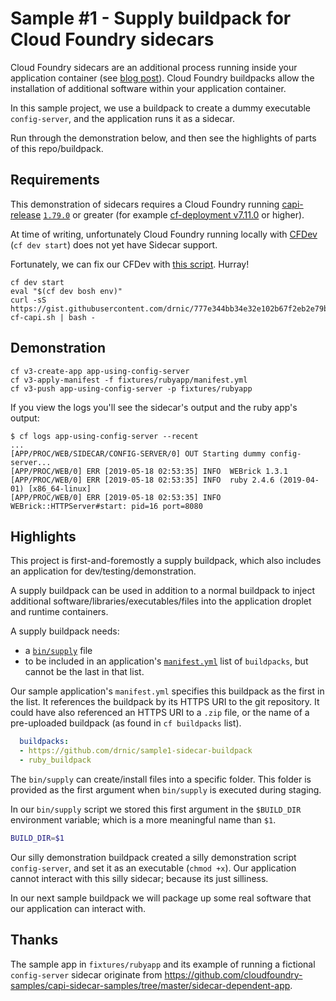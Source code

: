 # Sample #1 - Supply buildpack for Cloud Foundry sidecars

Cloud Foundry sidecars are an additional process running inside your application container (see [blog post](https://www.cloudfoundry.org/blog/how-to-push-an-app-to-cloud-foundry-with-sidecars/)). Cloud Foundry buildpacks allow the installation of additional software within your application container.

In this sample project, we use a buildpack to create a dummy executable `config-server`, and the application runs it as a sidecar.

Run through the demonstration below, and then see the highlights of parts of this repo/buildpack.

## Requirements

This demonstration of sidecars requires a Cloud Foundry running [capi-release](https://github.com/cloudfoundry/capi-release) [`1.79.0`](https://github.com/cloudfoundry/capi-release/releases/tag/1.79.0) or greater (for example [cf-deployment v7.11.0](https://github.com/cloudfoundry/cf-deployment/releases/tag/v7.11.0) or higher).

At time of writing, unfortunately Cloud Foundry running locally with [CFDev](https://github.com/cloudfoundry-incubator/cfdev) (`cf dev start`) does not yet have Sidecar support.

Fortunately, we can fix our CFDev with [this script](https://gist.github.com/drnic/777e344bb34e32e102b67f2eb2e79bc1). Hurray!

```plain
cf dev start
eval "$(cf dev bosh env)"
curl -sS https://gist.githubusercontent.com/drnic/777e344bb34e32e102b67f2eb2e79bc1/raw/344696301f133622044082fd321a75093d123951/update-cf-capi.sh | bash -
```

## Demonstration

```plain
cf v3-create-app app-using-config-server
cf v3-apply-manifest -f fixtures/rubyapp/manifest.yml
cf v3-push app-using-config-server -p fixtures/rubyapp
```

If you view the logs you'll see the sidecar's output and the ruby app's output:

```plain
$ cf logs app-using-config-server --recent
...
[APP/PROC/WEB/SIDECAR/CONFIG-SERVER/0] OUT Starting dummy config-server...
[APP/PROC/WEB/0] ERR [2019-05-18 02:53:35] INFO  WEBrick 1.3.1
[APP/PROC/WEB/0] ERR [2019-05-18 02:53:35] INFO  ruby 2.4.6 (2019-04-01) [x86_64-linux]
[APP/PROC/WEB/0] ERR [2019-05-18 02:53:35] INFO  WEBrick::HTTPServer#start: pid=16 port=8080
```

## Highlights

This project is first-and-foremostly a supply buildpack, which also includes an application for dev/testing/demonstration.

A supply buildpack can be used in addition to a normal buildpack to inject additional software/libraries/executables/files into the application droplet and runtime containers.

A supply buildpack needs:

* a [`bin/supply`](bin/supply) file
* to be included in an application's [`manifest.yml`](fixtures/rubyapp/manifest.yml) list of `buildpacks`, but cannot be the last in that list.

Our sample application's `manifest.yml` specifies this buildpack as the first in the list. It references the buildpack by its HTTPS URI to the git repository. It could have also referenced an HTTPS URI to a `.zip` file, or the name of a pre-uploaded buildpack (as found in `cf buildpacks` list).

```yaml
  buildpacks:
  - https://github.com/drnic/sample1-sidecar-buildpack
  - ruby_buildpack
```

The `bin/supply` can create/install files into a specific folder. This folder is provided as the first argument when `bin/supply` is executed during staging.

In our `bin/supply` script we stored this first argument in the `$BUILD_DIR` environment variable; which is a more meaningful name than `$1`.

```bash
BUILD_DIR=$1
```

Our silly demonstration buildpack created a silly demonstration script `config-server`, and set it as an executable (`chmod +x`). Our application cannot interact with this silly sidecar; because its just silliness.

In our next sample buildpack we will package up some real software that our application can interact with.

## Thanks

The sample app in `fixtures/rubyapp` and its example of running a fictional `config-server` sidecar originate from https://github.com/cloudfoundry-samples/capi-sidecar-samples/tree/master/sidecar-dependent-app.
